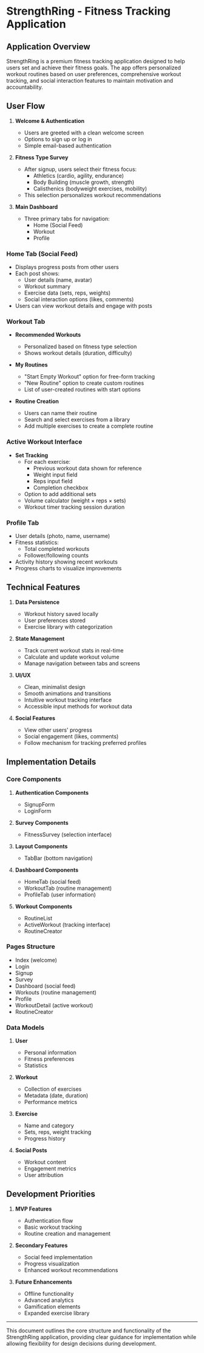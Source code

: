 
# StrengthRing - Fitness Tracking Application

## Application Overview

StrengthRing is a premium fitness tracking application designed to help users set and achieve their fitness goals. The app offers personalized workout routines based on user preferences, comprehensive workout tracking, and social interaction features to maintain motivation and accountability.

## User Flow

1. **Welcome & Authentication**
   - Users are greeted with a clean welcome screen
   - Options to sign up or log in
   - Simple email-based authentication

2. **Fitness Type Survey**
   - After signup, users select their fitness focus:
     - Athletics (cardio, agility, endurance)
     - Body Building (muscle growth, strength)
     - Calisthenics (bodyweight exercises, mobility)
   - This selection personalizes workout recommendations

3. **Main Dashboard**
   - Three primary tabs for navigation:
     - Home (Social Feed)
     - Workout
     - Profile

### Home Tab (Social Feed)

- Displays progress posts from other users
- Each post shows:
  - User details (name, avatar)
  - Workout summary
  - Exercise data (sets, reps, weights)
  - Social interaction options (likes, comments)
- Users can view workout details and engage with posts

### Workout Tab

- **Recommended Workouts**
  - Personalized based on fitness type selection
  - Shows workout details (duration, difficulty)

- **My Routines**
  - "Start Empty Workout" option for free-form tracking
  - "New Routine" option to create custom routines
  - List of user-created routines with start options

- **Routine Creation**
  - Users can name their routine
  - Search and select exercises from a library
  - Add multiple exercises to create a complete routine

### Active Workout Interface

- **Set Tracking**
  - For each exercise:
    - Previous workout data shown for reference
    - Weight input field
    - Reps input field
    - Completion checkbox
  - Option to add additional sets
  - Volume calculator (weight × reps × sets)
  - Workout timer tracking session duration

### Profile Tab

- User details (photo, name, username)
- Fitness statistics:
  - Total completed workouts
  - Follower/following counts
- Activity history showing recent workouts
- Progress charts to visualize improvements

## Technical Features

1. **Data Persistence**
   - Workout history saved locally
   - User preferences stored
   - Exercise library with categorization

2. **State Management**
   - Track current workout stats in real-time
   - Calculate and update workout volume
   - Manage navigation between tabs and screens

3. **UI/UX**
   - Clean, minimalist design
   - Smooth animations and transitions
   - Intuitive workout tracking interface
   - Accessible input methods for workout data

4. **Social Features**
   - View other users' progress
   - Social engagement (likes, comments)
   - Follow mechanism for tracking preferred profiles

## Implementation Details

### Core Components

1. **Authentication Components**
   - SignupForm
   - LoginForm

2. **Survey Components**
   - FitnessSurvey (selection interface)

3. **Layout Components**
   - TabBar (bottom navigation)

4. **Dashboard Components**
   - HomeTab (social feed)
   - WorkoutTab (routine management)
   - ProfileTab (user information)

5. **Workout Components**
   - RoutineList
   - ActiveWorkout (tracking interface)
   - RoutineCreator

### Pages Structure

- Index (welcome)
- Login
- Signup
- Survey
- Dashboard (social feed)
- Workouts (routine management)
- Profile
- WorkoutDetail (active workout)
- RoutineCreator

### Data Models

1. **User**
   - Personal information
   - Fitness preferences
   - Statistics

2. **Workout**
   - Collection of exercises
   - Metadata (date, duration)
   - Performance metrics

3. **Exercise**
   - Name and category
   - Sets, reps, weight tracking
   - Progress history

4. **Social Posts**
   - Workout content
   - Engagement metrics
   - User attribution

## Development Priorities

1. **MVP Features**
   - Authentication flow
   - Basic workout tracking
   - Routine creation and management

2. **Secondary Features**
   - Social feed implementation
   - Progress visualization
   - Enhanced workout recommendations

3. **Future Enhancements**
   - Offline functionality
   - Advanced analytics
   - Gamification elements
   - Expanded exercise library

---

This document outlines the core structure and functionality of the StrengthRing application, providing clear guidance for implementation while allowing flexibility for design decisions during development.
